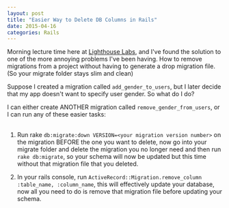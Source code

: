 ```yaml
---
layout: post
title: "Easier Way to Delete DB Columns in Rails"
date: 2015-04-16
categories: Rails
---
```


Morning lecture time here at [Lighthouse Labs][lighthouse], and I've found the solution to one of the more annoying problems I've been having. How to remove migrations from a project without having to generate a drop migration file. (So your migrate folder stays slim and clean)

Suppose I created a migration called `add_gender_to_users`, but I later decide that my app doesn't want to specify user gender. So what do I do?

I can either create ANOTHER migration called `remove_gender_from_users`, or I can run any of these easier tasks:
<br><br>

1. Run rake `db:migrate:down VERSION=<your migration version number>` on the migration BEFORE the one you want to delete, now go into your migrate folder and delete the migration you no longer need and then run `rake db:migrate`, so your schema will now be updated but this time without that migration file that you deleted.

2. In your rails console, run `ActiveRecord::Migration.remove_column :table_name, :column_name`, this will effectively update your database, now all you need to do is remove that migration file before updating your schema.


[lighthouse]: http://lighthouselabs.ca
